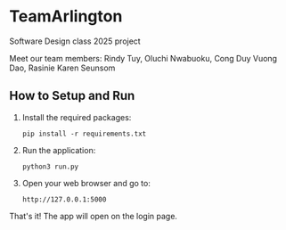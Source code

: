 # TeamArlington
Software Design class 2025 project 

Meet our team members: 
Rindy Tuy, 
Oluchi Nwabuoku,
Cong Duy Vuong Dao,
Rasinie Karen Seunsom

## How to Setup and Run

1. Install the required packages:
   ```
   pip install -r requirements.txt
   ```

2. Run the application:
   ```
   python3 run.py
   ```

3. Open your web browser and go to:
   ```
   http://127.0.0.1:5000
   ```

That's it! The app will open on the login page.
